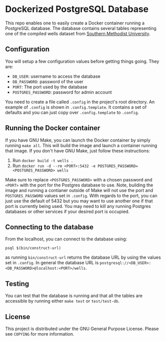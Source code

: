 # Dockerized PostgreSQL Database
This repo enables one to easily create a Docker container running a PostgreSQL database. The database contains several tables representing one of the compiled wells dataset from [Southern Methodist University](http://geothermal.smu.edu/gtda/).

## Configuration
You will setup a few configuration values before getting things going. They are:

* `DB_USER`: username to access the database
* `DB_PASSWORD`: password of the user
* `PORT`: The port used by the database
* `POSTGRES_PASSWORD`: password for admin account

You need to create a file called `.config` in the project's root directory. An example of `.config` is shown in `.config.template`. It contains a set of defaults and you can just copy over `.config.template` to `.config`.

## Running the Docker container
If you have GNU Make, you can launch the Docker container by simply running `make all`. This will build the image and launch a container running that image. If you don't have GNU Make, just follow these instructions:

1. Run `docker build -t wells .`
1. Run `docker run -d --rm <PORT>:5432 -e POSTGRES_PASSWORD=<POSTGRES_PASSWORD> wells`

Make sure to replace `<POSTGRES_PASSWORD>` with a chosen password and `<PORT>` with the port for the Postgres database to use. Note, building the image and running a contianer outside of Make will not use the port and `POSTGRES_PASSWORD` values set in `.config`. With regards to the port, you can just use the default of 5432 but you may want to use another one if that port is currently being used. You may need to kill any running Postgres databases or other services if your desired port is occupied.

## Connecting to the database
From the localhost, you can connect to the database using:

`psql $(bin/construct-url)`

as running `bin/construct-url` returns the database URL by using the values set in `.config`. In general the database URL is `postgresql://<DB_USER>:<DB_PASSWORD>@localhost:<PORT>/wells`.

## Testing
You can test that the database is running and that all the tables are accessible by running either `make test` or `test/test-db`.

## License
This project is distributed under the GNU General Purpose License. Please see `COPYING` for more information.
